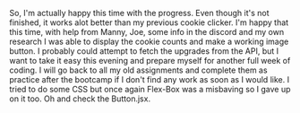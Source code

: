 

So, I'm actually happy this time with the progress. Even though it's not finished, it works alot better than my previous cookie clicker. I'm happy that this time, with help from Manny, Joe, some info in the discord and my own research I was able to display the cookie counts and make a working image button. I probably could attempt to fetch the upgrades from the API, but I want to take it easy this evening and prepare myself for another full week of coding. I will go back to all my old assignments and complete them as practice after the bootcamp if I don't find any work as soon as I would like. I tried to do some CSS but once again Flex-Box was a misbaving so I gave up on it too. Oh and check the Button.jsx.